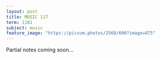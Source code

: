 ```yaml
---
layout: post
title: MUSIC 117
term: 1181
subject: music
feature_image: "https://picsum.photos/2560/600?image=875"
---
```


Partial notes coming soon...
